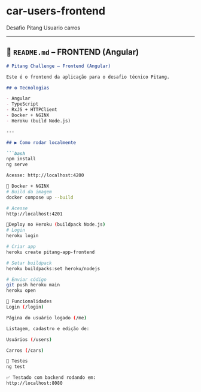# car-users-frontend
Desafio Pitang Usuario carros


---

## 📘 `README.md` – FRONTEND (Angular)

```markdown
# Pitang Challenge – Frontend (Angular)

Este é o frontend da aplicação para o desafio técnico Pitang.

## ⚙️ Tecnologias

- Angular
- TypeScript
- RxJS + HTTPClient
- Docker + NGINX
- Heroku (build Node.js)

---

## ▶️ Como rodar localmente

```bash
npm install
ng serve

Acesse: http://localhost:4200

🐳 Docker + NGINX
# Build da imagem
docker compose up --build

# Acesse
http://localhost:4201

🔧Deploy no Heroku (buildpack Node.js)
# Login
heroku login

# Criar app
heroku create pitang-app-frontend

# Setar buildpack
heroku buildpacks:set heroku/nodejs

# Enviar código
git push heroku main
heroku open

🧩 Funcionalidades
Login (/login)

Página do usuário logado (/me)

Listagem, cadastro e edição de:

Usuários (/users)

Carros (/cars)

🧪 Testes
ng test

✅ Testado com backend rodando em:
http://localhost:8080
